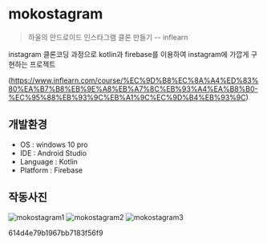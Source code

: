 # mokostagram
> 하울의 안드로이드 인스타그램 클론 만들기 -- inflearn

instagram 클론코딩 과정으로
kotlin과 firebase를 이용하여 instagram에 가깝게 구현하는 프로젝트

(https://www.inflearn.com/course/%EC%9D%B8%EC%8A%A4%ED%83%80%EA%B7%B8%EB%9E%A8%EB%A7%8C%EB%93%A4%EA%B8%B0-%EC%95%88%EB%93%9C%EB%A1%9C%EC%9D%B4%EB%93%9C)


## 개발환경

* OS : windows 10 pro
* IDE : Android Studio
* Language : Kotlin
* Platform : Firebase

## 작동사진
![mokostagram1](https://user-images.githubusercontent.com/62370144/132944596-27e577c7-0be9-405a-b46c-834e4f0365f2.PNG)
![mokostagram2](https://user-images.githubusercontent.com/62370144/132944599-d15b7eef-e450-41cc-ba75-d15d2d94d6ef.PNG)
![mokostagram3](https://user-images.githubusercontent.com/62370144/132944603-8ad75abf-f8fb-4839-9dde-edd893145fa3.PNG)



614d4e79b1967bb7183f56f9

